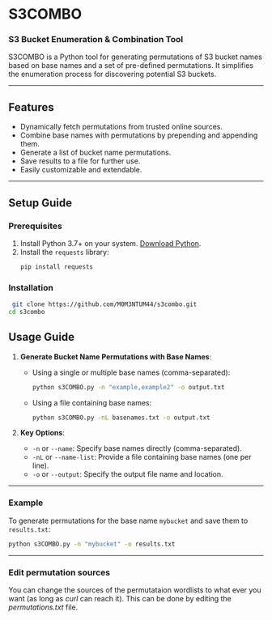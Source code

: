 # **S3COMBO**
### S3 Bucket Enumeration & Combination Tool

S3COMBO is a Python tool for generating permutations of S3 bucket names based on base names and a set of pre-defined permutations. It simplifies the enumeration process for discovering potential S3 buckets.

---

## **Features**
- Dynamically fetch permutations from trusted online sources.
- Combine base names with permutations by prepending and appending them.
- Generate a list of bucket name permutations.
- Save results to a file for further use.
- Easily customizable and extendable.

---

## **Setup Guide**

### **Prerequisites**
1. Install Python 3.7+ on your system. [Download Python](https://www.python.org/downloads/).
2. Install the `requests` library:
   ```bash
   pip install requests
   ```
### **Installation**
```bash
 git clone https://github.com/M0M3NTUM44/s3combo.git
cd s3combo
```
   
## **Usage Guide**
1. **Generate Bucket Name Permutations with Base Names**:
   - Using a single or multiple base names (comma-separated):
     ```bash
     python s3COMBO.py -n "example,example2" -o output.txt
     ```
   - Using a file containing base names:
     ```bash
     python s3COMBO.py -nL basenames.txt -o output.txt
     ```

2. **Key Options**:
   - `-n` or `--name`: Specify base names directly (comma-separated).
   - `-nL` or `--name-list`: Provide a file containing base names (one per line).
   - `-o` or `--output`: Specify the output file name and location.

---

### **Example**
To generate permutations for the base name `mybucket` and save them to `results.txt`:
```bash
python s3COMBO.py -n "mybucket" -o results.txt
```
---
### **Edit permutation sources**
You can change the sources of the permutataion wordlists to what ever you want (as long as *curl* can reach it).
This can be done by editing the *permutations.txt* file.

